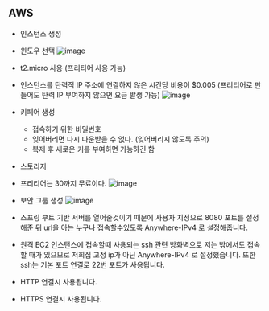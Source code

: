 ## AWS

* 인스턴스 생성
* 윈도우 선택
![image](https://github.com/dgjinsu/AWS-study/assets/97269799/ee6c90f1-1c08-46de-9d7d-65522ccfee19)

* t2.micro 사용 (프리티어 사용 가능)
 * 인스턴스를 탄력적 IP 주소에 연결하지 않은 시간당 비용이 $0.005 (프리티어로 만들어도 탄력 IP 부여하지 않으면 요금 발생 가능) 
![image](https://github.com/dgjinsu/AWS-study/assets/97269799/d883ed5b-7a45-41a0-8a9a-cee3d85de196)

* 키페어 생성
  * 접속하기 위한 비밀번호
  * 잊어버리면 다시 다운받을 수 없다. (잊어버리지 않도록 주의)
  * 복제 후 새로운 키를 부여하면 가능하긴 함

* 스토리지
* 프리티어는 30까지 무료이다.
![image](https://github.com/dgjinsu/AWS-study/assets/97269799/ce0fb0e0-2d23-46e8-89c6-da10328e35b0)

* 보안 그룹 생성
![image](https://github.com/dgjinsu/AWS-study/assets/97269799/6d870934-f423-417d-83bb-6a015495639f)
 * 스프링 부트 기반 서버를 열어줄것이기 때문에 사용자 지정으로 8080 포트를 설정해준 뒤 url을 아는 누구나 접속할수있도록 Anywhere-IPv4 로 설정해줍니다.

 * 원격 EC2 인스턴스에 접속할때 사용되는 ssh 관련 방화벽으로 저는 밖에서도 접속할 때가 있으므로 저희집 고정 ip가 아닌 Anywhere-IPv4 로 설정했습니다. 또한 ssh는 기본 포트 연결로 22번 포트가 사용됩니다.

 * HTTP 연결시 사용됩니다.

 * HTTPS 연결시 사용됩니다.


